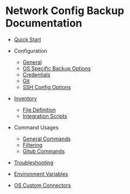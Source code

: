 # Network Config Backup Documentation

* [Quick Start](QuickStart.md)

* Configuration
  * [General](configuration-file.md)
  * [OS Specific Backup Options](config-ospec.md)
  * [Credentials](config-credentials.md)
  * [Git](config-vcs-git.md)
  * [SSH Config Options](config-ssh-options.md)
  
* [Inventory](inventory.md)
  * [File Definition](inventory.md#inventory-file)
  * [Integration Scripts](configuration-file.md#inventory-scripts)

* Command Usages  
  * [General Commands](commands.md)
  * [Filtering](usage-filtering.md)
  * [Gitub Commands](usage-vcs.md)

* [Troubleshooting](troubleshooting.md)

* [Environment Variables](environment_variables.md)

* [OS Custom Connectors](custom-connectors.md)  
